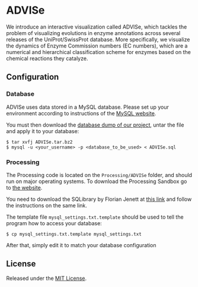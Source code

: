 # ADVISe

We introduce an interactive visualization called ADVISe, which tackles the
problem of visualizing evolutions in enzyme annotations across several releases
of the UniProt/SwissProt database. More specifically, we visualize the dynamics
of Enzyme Commission numbers (EC numbers), which are a numerical and
hierarchical classification scheme for enzymes based on the chemical reactions
they catalyze.

## Configuration

### Database

ADVISe uses data stored in a MySQL database. Please set up your environment
according to instructions of the [MySQL website][mysql].

You must then download the [database dump of our project][dump], untar the file
and apply it to your database:

    $ tar xvfj ADVISe.tar.bz2
    $ mysql -u <your_username> -p <database_to_be_used> < ADVISe.sql


### Processing

The Processing code is located on the `Processing/ADVISe` folder, and should run
on major operating systems. To download the Processing Sandbox go to
[the website][processing].

You need to download the SQLibrary by Florian Jenett at [this link][sqlibrary]
and follow the instructions on the same link.

The template file `mysql_settings.txt.template` should be used to tell the
program how to access your database:

    $ cp mysql_settings.txt.template mysql_settings.txt

After that, simply edit it to match your database configuration


## License

Released under the [MIT License][license].


[sqlibrary]:http://bezier.de/processing/libs/sql/
[processing]:http://www.processing.org/
[license]:https://github.com/arturhoo/ADVISe/blob/master/LICENSE.md
[mysql]:http://dev.mysql.com/downloads/mysql/
[dump]:https://s3.amazonaws.com/artur/ADVISe.tar.bz2
